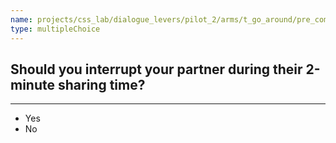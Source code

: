 ```yaml
---
name: projects/css_lab/dialogue_levers/pilot_2/arms/t_go_around/pre_comp_interruptions.md
type: multipleChoice
---
```


## Should you interrupt your partner during their 2-minute sharing time?

---

- Yes
- No
